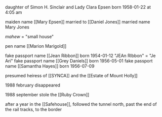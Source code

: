 daughter of Simon H. Sinclair and Lady Clara Epsen
born 1958-01-22 at 4:05 am

maiden name [[Mary Epsen]]
married to [[Daniel Jones]]
married name Mary Jones

*mahew* = "small house"

pen name [[Marion Marigold]]

fake passport name [[Jean Ribbon]] born 1954-01-12 "JEAn RIbbon" = "Je Ari"
fake passport name [[Grey Daniels]] born 1956-05-01
fake passport name [[Samantha Hayes]] born 1956-07-09

presumed heiress of [[SYNCA]] and the [[Estate of Mount Holly]]


1988 february
disappeared

1988 september
stole the [[Ruby Crown]]


after a year in the [[Safehouse]],
followed the tunnel north, past the end of the rail tracks, to the border